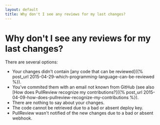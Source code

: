 ```yaml
---
layout: default
title: Why don't I see any reviews for my last changes?
---
```


# Why don't I see any reviews for my last changes?

There are several options:

* Your changes didn't contain
  [any code that can be reviewed]({% post_url 2015-04-29-which-programming-language-can-be-reviewed %}).
* You've commited them with an email not known from GitHub (see also
  [How does PullReview recognize my contributions?]({% post_url 2015-04-09-how-does-pullreview-recognize-my-contributions %}).
* There are nothing to say about your changes.
* The code cannot be retrieved due to a bad or absent deploy key.
* PullReview wasn't notified of the new changes due to a bad or absent webhook.
